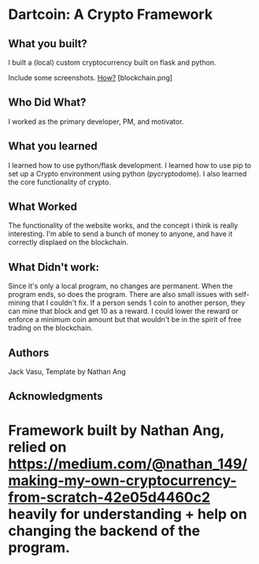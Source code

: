 # Dartcoin: A Crypto Framework


## What you built? 

I built a (local) custom cryptocurrency built on flask and python. 

Include some screenshots.
[How?](https://help.github.com/articles/about-readmes/#relative-links-and-image-paths-in-readme-files)
[blockchain.png]

## Who Did What?

I worked as the primary developer, PM, and motivator.

## What you learned

I learned how to use python/flask development. I learned how to use pip to set up a Crypto environment using python (pycryptodome). I also learned the core functionality of crypto.

## What Worked

The functionality of the website works, and the concept i think is really interesting. I'm able to send a bunch of money to anyone, and have it correctly displaed on the blockchain.

## What Didn't work:

Since it's only a local program, no changes are permanent. When the program ends, so does the program. There are also small issues with self-mining that I couldn't fix. If a person sends 1 coin to another person, they can mine that block and get 10 as a reward. I could lower the reward or enforce a minimum coin amount but that wouldn't be in the spirit of free trading on the blockchain.

## Authors

Jack Vasu, Template by Nathan Ang

## Acknowledgments

Framework built by Nathan Ang, relied on https://medium.com/@nathan_149/making-my-own-cryptocurrency-from-scratch-42e05d4460c2 heavily for understanding + help on changing the backend of the program.
=======
